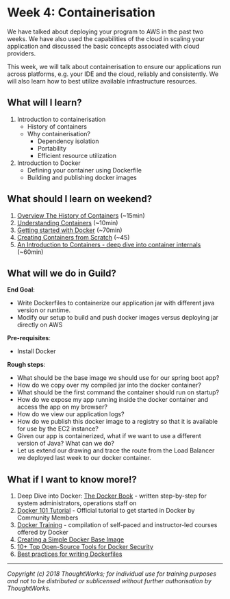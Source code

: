 # Week 4: Containerisation
We have talked about deploying your program to AWS in the past two weeks. We have also used the capabilities of the cloud in scaling your application and discussed the basic concepts associated with cloud providers. 

This week, we will talk about containerisation to ensure our applications run across platforms, e.g. your IDE and the cloud, reliably and consistently. We will also learn how to best utilize available infrastructure resources.

## What will I learn?
1. Introduction to containerisation
   * History of containers
   * Why containerisation?
     * Dependency isolation 
     * Portability
     * Efficient resource utilization
2. Introduction to Docker
   * Defining your container using Dockerfile
   * Building and publishing docker images

## What should I learn on weekend?
1. [Overview The History of Containers](https://www.redhat.com/en/blog/history-containers) (~15min)
2. [Understanding Containers](https://medium.com/@jessgreb01/what-is-the-difference-between-a-process-a-container-and-a-vm-f36ba0f8a8f7) (~10min)
3. [Getting started with Docker](https://docs.docker.com/get-started/) (~70min)
4. [Creating Containers from Scratch](https://www.youtube.com/watch?v=8fi7uSYlOdc) (~45)
5. [An Introduction to Containers - deep dive into container internals](https://www.youtube.com/watch?v=sK5i-N34im8) (~60min)

## What will we do in Guild?
**End Goal**:
- Write Dockerfiles to containerize our application jar with different java version or runtime.
- Modify our setup to build and push docker images versus deploying jar directly on AWS

**Pre-requisites**:
- Install Docker

**Rough steps**:
- What should be the base image we should use for our spring boot app?
- How do we copy over my compiled jar into the docker container?
- What should be the first command the container should run on startup?
- How do we expose my app running inside the docker container and access the app on my browser?
- How do we view our application logs?
- How do we publish this docker image to a registry so that it is available for use by the EC2 instance?
- Given our app is containerized, what if we want to use a different version of Java? What can we do?
- Let us extend our drawing and trace the route from the Load Balancer we deployed last week to our docker container.

## What if I want to know more!?
1. Deep Dive into Docker: [The Docker Book](https://www.amazon.com/Docker-Book-containerisation-new-virtualization-ebook/dp/B00LRROTI4) - written step-by-step for system administrators, operations staff on
2. [Docker 101 Tutorial](https://docker-101.dev.irwin.tech/tutorial/) - Official tutorial to get started in Docker by Community Members
3. [Docker Training](https://success.docker.com/training/) - compilation of self-paced and instructor-led courses offered by Docker
4. [Creating a Simple Docker Base Image](https://docs.docker.com/develop/develop-images/baseimages/)
5. [10+ Top Open-Source Tools for Docker Security](https://techbeacon.com/security/10-top-open-source-tools-docker-security)
6. [Best practices for writing Dockerfiles](https://docs.docker.com/develop/develop-images/dockerfile_best-practices/)

---

*Copyright (c) 2018 ThoughtWorks; for individual use for training purposes and not to be distributed or sublicensed without further authorisation by ThoughtWorks.*
